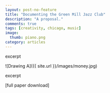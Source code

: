 ```yaml
---
layout: post-no-feature
title: "Documenting the Green Mill Jazz Club"
description: "A proposal."
comments: true
tags: [creativity, chicago, music]
image:
  thumb: piano.png
category: articles
---
```


excerpt

 ![Drawing A]({{ site.url }}/images/money.jpg)

 excerpt

 [full paper download]
